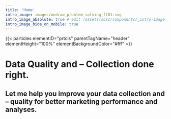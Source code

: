 ```yaml
---
title: 'Home'
intro_image: images/undraw_problem_solving_ft81.svg
intro_image_absolute: true # edit /assets/scss/components/_intro-image.scss for full control
intro_image_hide_on_mobile: true
---
```

{{< particles elementID="prtcls"
                parentTagName="header"
                elementHeight="100%"
                elementBackgroundColor="#fff" >}}

# Data Quality and – Collection done right.

## Let me help you improve your data collection and – quality for better marketing performance and analyses.